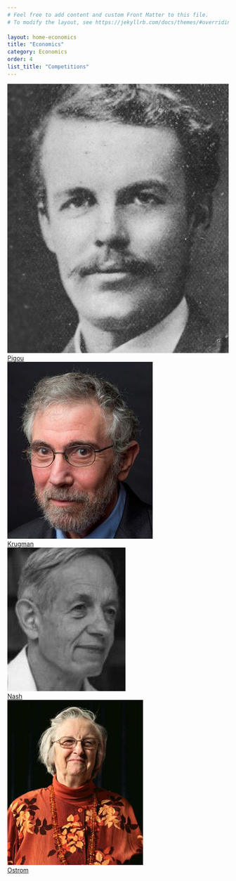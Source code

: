 ```yaml
---
# Feel free to add content and custom Front Matter to this file.
# To modify the layout, see https://jekyllrb.com/docs/themes/#overriding-theme-defaults

layout: home-economics
title: "Economics"
category: Economics
order: 4
list_title: "Competitions"
---
```

<div style="margin-bottom: 35%;">
  <div class="ocontainer w3-quarter shadow">
    <img src="/categories/economics/assets/images/pigou.jpeg" class="oimage">
    <div class="ooverlay">
      <div class="otext">
        <a href="https://en.wikipedia.org/wiki/Arthur_Cecil_Pigou" class="noDecorationLink">Pigou</a>
      </div>
    </div>
  </div>
  <div class="ocontainer w3-quarter shadow">
    <img src="/categories/economics/assets/images/krugman.jpeg" class="oimage">
    <div class="ooverlay">
      <div class="otext">
        <a href="https://www.nytimes.com/column/paul-krugman" class="noDecorationLink">Krugman</a>
      </div>
    </div>
  </div>
  <div class="ocontainer w3-quarter shadow">
    <img src="/categories/economics/assets/images/nash.jpeg" class="oimage">
    <div class="ooverlay">
      <div class="otext">
        <a href="https://en.wikipedia.org/wiki/John_Forbes_Nash_Jr" class="noDecorationLink">Nash</a>
      </div>
    </div>
  </div>
  <div class="ocontainer w3-quarter shadow">
    <img src="/categories/economics/assets/images/ostrom.jpeg" class="oimage">
    <div class="ooverlay">
      <div class="otext">
        <a href="https://en.wikipedia.org/wiki/Elinor_Ostrom" class="noDecorationLink">Ostrom</a>
      </div>
    </div>
  </div>
</div>
